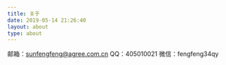 ```yaml
---
title: 关于
date: 2019-05-14 21:26:40
layout: about
type: about
---
```

邮箱：sunfengfeng@agree.com.cn
QQ：405010021
微信：fengfeng34qy